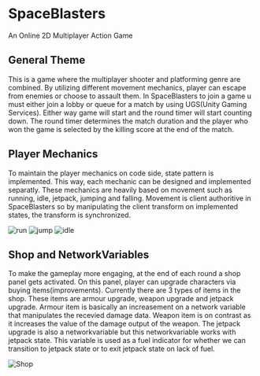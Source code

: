 # SpaceBlasters
 An Online 2D Multiplayer Action Game

## General Theme
This is a game where the  multiplayer shooter and platforming genre are combined. By utilizing different movement mechanics, player can escape from enemies or choose to assault them. In SpaceBlasters to join a game u must either join a lobby or queue for a match by using UGS(Unity Gaming Services). Either way game will start and the round timer will start counting down. The round timer determines the match duration and the player who won the game is selected by the killing score at the end of the match.

## Player Mechanics
To maintain the player mechanics on code side, state pattern is implemented. This way, each mechanic can be designed and implemented separatly. These mechanics are heavily based on movement such as running, idle, jetpack, jumping and falling. Movement is client authoritive in SpaceBlasters so by manipulating the client transform on implemented states, the transform is synchronized.

  
![run](https://github.com/Enesozdogan/SpaceBlasters/assets/72387932/77959b37-9903-47c1-87e9-77a6df39b3d1)
![jump](https://github.com/Enesozdogan/SpaceBlasters/assets/72387932/782f0e5a-5edf-4051-acaa-d68370b4bc49)
![idle](https://github.com/Enesozdogan/SpaceBlasters/assets/72387932/2880396f-6c8c-4d47-b62a-ed289db9f4b2)

## Shop and NetworkVariables
To make the gameplay more engaging, at the end of each round a shop panel gets activated. On this panel, player can upgrade characters via buying items(improvements). Currently there are 3 types of items in the shop. These items are armour upgrade, weapon upgrade and jetpack upgrade. Armour item is basically an increasement on a network variable that manipulates the recevied damage data. Weapon item is on contrast as it increases the value of the damage output of the weapon. The jetpack upgrade is also a networkvariable but this networkvariable works with jetpack state. This variable is used as a fuel indicator for whether we can transition to jetpack state or to exit jetpack state on lack of fuel.   

![Shop](https://github.com/Enesozdogan/SpaceBlasters/assets/72387932/b0441df0-3ddf-4d62-8c08-2c06b1c62380)
